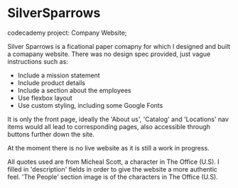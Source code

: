 # SilverSparrows
codecademy project: Company Website;

Silver Sparrows is a ficational paper comapny for which I designed and built a comapany website. 
There was no design spec provided, just vague instructions such as: 
- Include a mission statement
- Include product details
- Include a section about the employees
- Use flexbox layout
- Use custom styling, including some Google Fonts


It is only the front page, ideally the 'About us', 'Catalog' and 'Locations' nav items would all lead to corresponding pages, 
also accessible through buttons further down the site.

At the moment there is no live website as it is still a work in progress.

All quotes used are from Micheal Scott, a character in The Office (U.S). I filled in 'description' fields in order to give the website a more authentic feel.
'The People' section image is of the characters in The Office (U.S).
